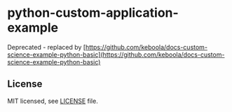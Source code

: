 # python-custom-application-example

Deprecated - replaced by [https://github.com/keboola/docs-custom-science-example-python-basic](https://github.com/keboola/docs-custom-science-example-python-basic)

## License

MIT licensed, see [LICENSE](./LICENSE) file.
